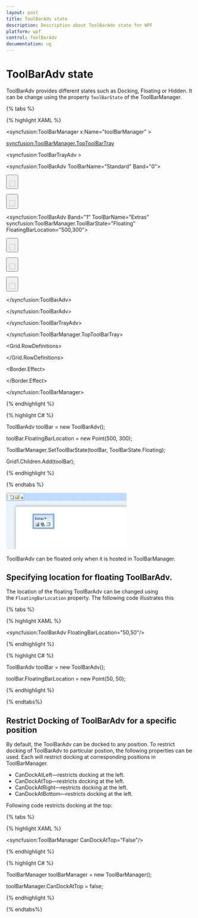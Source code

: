 ```yaml
---
layout: post
title: ToolBarAdv state
description: Description about ToolBarAdv state for WPF
platform: wpf
control: ToolBarAdv
documentation: ug
---
```

# ToolBarAdv state

ToolBarAdv provides different states such as Docking, Floating or Hidden. It can be change using the property `ToolBarState` of the ToolBarManager. 

{% tabs %}

{% highlight XAML %}

<syncfusion:ToolBarManager x:Name="toolBarManager" >

<syncfusion:ToolBarManager.TopToolBarTray>

<syncfusion:ToolBarTrayAdv >

<syncfusion:ToolBarAdv ToolBarName="Standard" Band="0">

<Button syncfusion:ToolBarAdv.Label="New Document"
        syncfusion:ToolBarAdv.Icon="Images/NewDocumentHS.png">

<Image Source="Images/NewDocumentHS.png" Width="16" Height="16"/>

</Button>

<Button syncfusion:ToolBarAdv.Label="Open Document"
        syncfusion:ToolBarAdv.Icon="Images/openHS.png">

<Image Source="Images/openHS.png" Width="16" Height="16"/>

</Button>

<syncfusion:ToolBarAdv Band="1" ToolBarName="Extras"
            syncfusion:ToolBarManager.ToolBarState="Floating"
			FloatingBarLocation="500,300">

<Button syncfusion:ToolBarAdv.Label="Insert Picture"
        syncfusion:ToolBarAdv.Icon="Images/InsertPictureHS.png">

<Image Source="Images/InsertPictureHS.png" Width="16" Height="16"/>

</Button>

<Button syncfusion:ToolBarAdv.Label="Insert Hyperlink"
        syncfusion:ToolBarAdv.Icon="Images/InsertHyperlinkHS.png">

<Image Source="Images/InsertHyperlinkHS.png" Width="16" Height="16"/>

</Button>

<Button syncfusion:ToolBarAdv.Label="Insert Table"
        syncfusion:ToolBarAdv.Icon="Images/TableHS.png">

<Image Source="Images/TableHS.png" Width="16" Height="16"/>

</Button>

</syncfusion:ToolBarAdv>

</syncfusion:ToolBarAdv>

</syncfusion:ToolBarTrayAdv>

</syncfusion:ToolBarManager.TopToolBarTray>

<Grid >

<Grid.RowDefinitions>

<RowDefinition Height="*"/>

<RowDefinition Height="Auto"/>

</Grid.RowDefinitions>

<ScrollViewer >

<Grid Margin="20">

<Border CornerRadius="2" Background="Black"
        Opacity="0.3" Width="600" Height="700">

<Border.Effect>

<BlurEffect Radius="15"/>

</Border.Effect>

</Border>

<RichTextBox Width="600" Height="700" Padding="20"></RichTextBox>

</Grid>

</ScrollViewer>

</Grid>

</syncfusion:ToolBarManager>



{% endhighlight %}

{% highlight C# %}


ToolBarAdv toolBar = new ToolBarAdv(); 

toolBar.FloatingBarLocation = new Point(500, 300); 

ToolBarManager.SetToolBarState(toolBar, ToolBarState.Floating);

Grid1.Children.Add(toolBar);



{% endhighlight %}

{% endtabs %}

![](ToolBarAdv-state-images/ToolBarAdv-state-img1.jpeg)


ToolBarAdv can be floated only when it is hosted in ToolBarManager.

## Specifying location for floating ToolBarAdv.

The location of the floating ToolBarAdv can be changed using the `FloatingBarLocation` property. The following code illustrates this

{% tabs %}

{% highlight XAML %}

<syncfusion:ToolBarAdv FloatingBarLocation="50,50"/>



{% endhighlight %}

{% highlight C# %}


ToolBarAdv toolBar = new ToolBarAdv();

toolBar.FloatingBarLocation = new Point(50, 50);



{% endhighlight %}

{% endtabs%}

## Restrict Docking of ToolBarAdv for a specific position

By default, the ToolBarAdv can be docked to any position. To restrict docking of ToolBarAdv to particular postion, the following properties can be used. Each will restrict docking at corresponding positions in ToolBarManager.

* CanDockAtLeft—restricts docking at the left.
* CanDockAtTop—restricts docking at the left.
* CanDockAtRight—restricts docking at the left.
* CanDockAtBottom—restricts docking at the left.

Following code restricts docking at the top:

{% tabs %}

{% highlight XAML %}

<syncfusion:ToolBarManager CanDockAtTop="False"/>



{% endhighlight %}

{% highlight C# %}

ToolBarManager toolBarManager = new ToolBarManager(); 

toolBarManager.CanDockAtTop = false;



{% endhighlight %}

{% endtabs%}